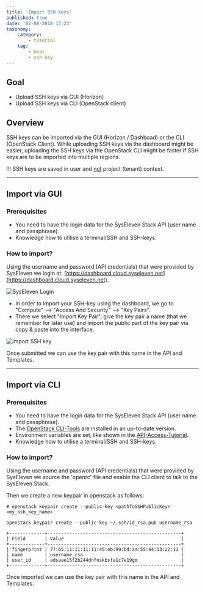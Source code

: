 ```yaml
---
title: 'Import SSH keys'
published: true
date: '02-08-2018 17:23'
taxonomy:
    category:
        - tutorial
    tag:
        - heat
        - ssh-key
---
```


## Goal

* Upload SSH keys via GUI (Horizon)
* Upload SSH keys via CLI (OpenStack client)

## Overview

SSH keys can be imported via the GUI (Horizon / Dashboad) or the CLI (OpenStack Client). While uploading SSH keys via the dashboard might be easier, uploading the SSH keys via the OpenStack CLI might be faster if SSH keys are to be imported into multiple regions.

!!!  SSH keys are saved in user and <u>not</u> project (tenant) context.

---

## Import via GUI

### Prerequisites

* You need to have the login data for the SysEleven Stack API (user name and passphrase).
* Knowledge how to utilise a terminal/SSH and SSH-keys.

### How to import?

Using the username and password (API credentials) that were provided by SysEleven we login at: [https://dashboard.cloud.syseleven.net](https://dashboard.cloud.syseleven.net).

![SysEleven Login](../../images/horizon-login.png)

* In order to import your SSH-key using the dashboard, we go to "Compute" --> "Access And Security" --> "Key Pairs".
* There we select "Import Key Pair", give the key pair a name (that we remember for later use) and import the public part of the key pair via copy & paste into the interface.

![import SSH key](../../images/sshkeys.png)

Once submitted we can use the key pair with this name in the API and Templates.

---

## Import via CLI

### Prerequisites

* You need to have the login data for the SysEleven Stack API (user name and passphrase).
* The [OpenStack CLI-Tools](../03.openstack-cli/default.en.md) are installed in an up-to-date version.
* Environment variables are set, like shown in the [API-Access-Tutorial](../04.api-access/default.en.md).
* Knowledge how to utilise a terminal/SSH and SSH-keys.

### How to import?

Using the username and password (API credentials) that were provided by SysEleven we source the 'openrc' file and enable the CLI client to talk to the SysEleven Stack.

Then we create a new keypair in openstack as follows:

```shell
# openstack keypair create --public-key <pathToSSHPublicKey> <my_ssh_key_name>

openstack keypair create --public-key ~/.ssh/id_rsa.pub username_rsa

+-------------+-------------------------------------------------+
| Field       | Value                                           |
+-------------+-------------------------------------------------+
| fingerprint | 77:65:11:11:11:11:45:eb:99:bd:aa:55:44:33:22:11 |
| name        | username_rsa                                    |
| user_id     | adsaae15f2b244dnfnskbsfa1c7e19gm                |
+-------------+-------------------------------------------------+
```

Once imported we can use the key pair with this name in the API and Templates.